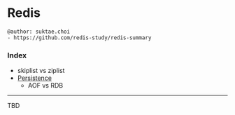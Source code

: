 # Redis

```
@author: suktae.choi
- https://github.com/redis-study/redis-summary
```

### Index
- skiplist vs ziplist
- [Persistence](persistence)
  - AOF vs RDB

***

TBD